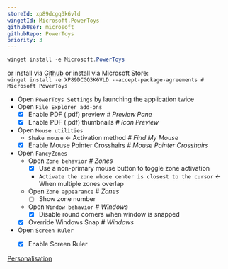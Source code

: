 ```yaml
---
storeId: xp89dcgq3k6vld
wingetId: Microsoft.PowerToys
githubUser: microsoft
githubRepo: PowerToys
priority: 3
---
```



```powershell
winget install -e Microsoft.PowerToys
```

or install via [Github](https://github.com/microsoft/PowerToys/releases/latest)
or install via Microsoft Store:  
`winget install -e XP89DCGQ3K6VLD --accept-package-agreements # Microsoft PowerToys`

- Open `PowerToys Settings` by launching the application twice
- Open `File Explorer add-ons`
  - [x] Enable PDF (.pdf) preview _# Preview Pane_
  - [x] Enable PDF (.pdf) thumbnails _# Icon Preview_
- Open `Mouse utilities`
  - `Shake mouse` ← Activation method _# Find My Mouse_
  - [x] Enable Mouse Pointer Crosshairs _# Mouse Pointer Crosshairs_
- Open `FancyZones`
  - Open `Zone behavior` _# Zones_
    - [x] Use a non-primary mouse button to toggle zone activation
    - `Activate the zone whose center is closest to the cursor` ← When multiple zones overlap
  - Open `Zone appearance` _# Zones_
    - [ ] Show zone number
  - Open `Window behavior` _# Windows_
    - [x] Disable round corners when window is snapped
  - [x] Override Windows Snap _# Windows_
- Open `Screen Ruler`
  - [x] Enable Screen Ruler



[Personalisation](../Personalisation.md)